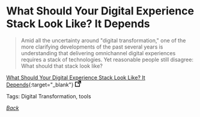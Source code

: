 # What Should Your Digital Experience Stack Look Like? It Depends

> Amid all the uncertainty around "digital transformation," one of the more clarifying developments of the past several years is understanding that delivering omnichannel digital experiences requires a stack of technologies. Yet reasonable people still disagree: What should that stack look like?

[What Should Your Digital Experience Stack Look Like? It Depends](https://www.cmswire.com/digital-experience/what-should-your-digital-experience-stack-look-like-it-depends/){:target="_blank"} ![external redirect](../../img/ext-redir.png)

Tags: Digital Transformation, tools

[_Back_](../)
